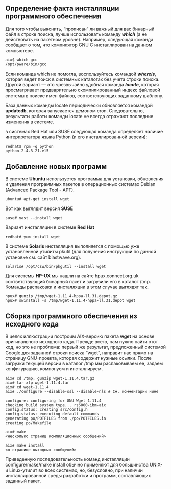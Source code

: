## Определение факта инсталляции программного обеспечения

Для того чтобы выяснить, “прописан” ли важный для вас бинарный
файл в строке поиска, лучше использовать команду ***which*** (а не действовать на пакетном уровне). Например, следующая команда сообщает о том, что компилятор GNU С
инсталлирован на данном компьютере.
```
aix$ which gcc
/opt/pware/bin/gcc
```
Если команда which не помогла, воспользуйтесь командой ***whereis***, которая ведет
поиск в системных каталогах без учета строки поиска. Другой вариант — это чрезвычайно удобная команда ***locate***, которая просматривает предварительно скомпилированный индекс файловой системы в поиске имен файлов, соответствующих заданному
шаблону.

База данных команды locate периодически обновляется командой **updatedb**, которая запускается демоном cron. Следовательно, результаты работы команды locate не
всегда отражают последние изменения в системе.

в системах Red Hat или SUSE следующая команда определяет наличие интерпретатора языка
Python (и его инсталлированной версии):
```
redhat$ rpm -q python
python-2.4.3-21.el5
```

## Добавление новых программ

В системе **Ubuntu** используется программа для установки, обновления и удаления программных пакетов в операционных системах Debian (Advanced Package Tool - APT).
```
ubuntu# apt-get install wget
```
Вот как выглядит версия **SUSE**
```
suse# yast --install wget
```
Вариант инсталляции в системе **Red Hat**
```
redhat# yum install wget
```
В системе **Solaris** инсталляция выполняется с помощью уже установленной утилиты pkutil (для получения инструкций по данной установке см. сайт blastwave.org).
```
solaris# /opt/csw/bin/pkgutil --install wget
```
Для системы **HP-UX** мы нашли на сайте hpux.connect.org.uk соответствующий бинарный пакет и загрузили его в каталог /tmp. Команды распаковки и инсталляции в этом случае выглядят так.
```
hpux# gunzip /tmp/wget-1.11.4-hppa-ll.31.depot.gz
hpux# swinstall -s /tmp/wget-1.11.4-hppa-ll.31.depot wget
```

## Сборка программного обеспечения из исходного кода
В целях иллюстрации построим AIX-версию пакета **wget** на основе оригинального исходного кода.
Прежде всего, нам нужно найти этот код, но это не проблема: первый же результат, предложенный системой Google для заданной строки поиска “wget”, направит нас прямо на страницу GNU-проекта, которая содержит нужные ссылки. После загрузки текущей версии в каталог /tmp мы распаковываем ее, задаем конфигурацию, компонуем и инсталлируем.
```
aix# cd /tmp; gunzip wget-1.11.4.tar.gz
aix# tar xfp wget-1.11.4.tar
aix# cd wget-1.11.4
aix# ./configure --disable-ssl --disable-nls # См. комментарии ниже

configure: configuring for GNU Wget 1.11.4
checking build system type... rs6000-ibm-aix
config.status: creating src/config.h
config.status: executing default commands
generating po/POTFILES from ./po/POTFILES.in
creating po/Makefile

aix# make
<несколько страниц компиляционных сообщений>

aix# make install
<o странице выходных сообщений>
```
Приведенную последовательность команд инсталляции configure/make/make install обычно применяют для большинства UNIX- и Linux-утилит во всех системах, но, безусловно, при наличии инсталлированной среды разработки и программ, составляющих заданный пакет.

